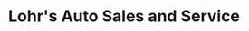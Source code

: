 ---
title: "Lohr's Auto Sales and Service"
url: /state-college/lohrs-auto-sales-and-service/
shop: car repair
---